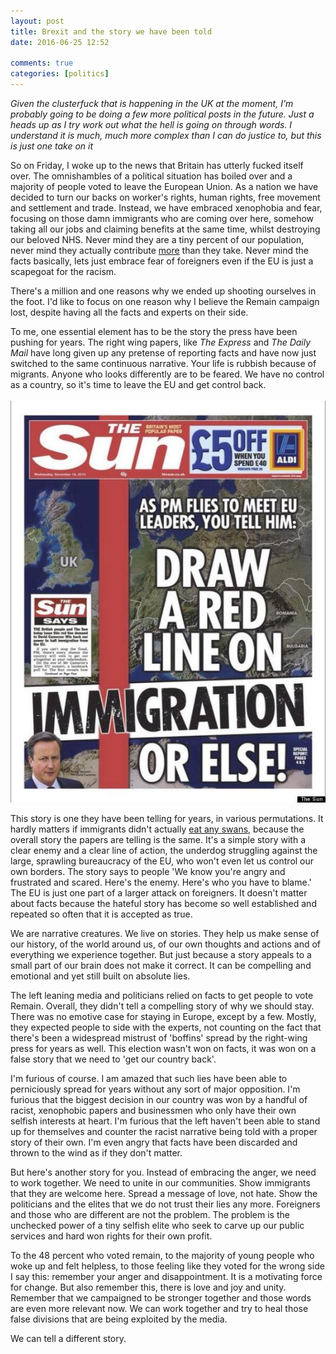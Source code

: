 ```yaml
---  
layout: post  
title: Brexit and the story we have been told  
date: 2016-06-25 12:52  
  
comments: true  
categories: [politics]  
---  
```

<em>Given the clusterfuck that is happening in the UK at the moment, I'm probably going to be doing a few more political posts in the future. Just a heads up as I try work out what the hell is going on through words. I understand it is much, much more complex than I can do justice to, but this is just one take on it</em>  

So on Friday, I woke up to the news that Britain has utterly fucked itself over. The omnishambles of a political situation has boiled over and a majority of people voted to leave the European Union. As a nation we have decided to turn our backs on worker's rights, human rights, free movement and settlement and trade. Instead, we have embraced xenophobia and fear, focusing on those damn immigrants who are coming over here, somehow taking all our jobs and claiming benefits at the same time, whilst destroying our beloved NHS. Never mind they are a tiny percent of our population, never mind they actually contribute <a href="https://fullfact.org/immigration/how-immigrants-affect-public-finances/">more</a> than they take. Never mind the facts basically, lets just embrace fear of foreigners even if the EU is just a scapegoat for the racism.   
<!--more-->  

There's a million and one reasons why we ended up shooting ourselves in the foot. I'd like to focus on one reason why I believe the Remain campaign lost, despite having all the facts and experts on their side.  

To me, one essential element has to be the story the press have been pushing for years. The right wing papers, like <em>The Express</em> and <em>The Daily Mail</em> have long given up any pretense of reporting facts and have now just switched to the same continuous narrative. Your life is rubbish because of migrants. Anyone who looks differently are to be feared. We have no control as a country, so it's time to leave the EU and get control back.<br />  
<img src="/assets/images/articles/sunfrontpage.jpg" class="responsive"><br>

This story is one they have been telling for years, in various permutations. It hardly matters if immigrants didn't actually <a href="https://tabloid-watch.blogspot.co.uk/2010/03/migrants-fish-and-swans-cont.html">eat any swans</a>, because the overall story the papers are telling is the same. It's a simple story with a clear enemy and a clear line of action, the underdog struggling against the large, sprawling bureaucracy of the EU, who won't even let us control our own borders. The story says to people 'We know you're angry and frustrated and scared. Here's the enemy. Here's who you have to blame.' The EU is just one part of a larger attack on foreigners. It doesn't matter about facts because the hateful story has become so well established and repeated so often that it is accepted as true.  

We are narrative creatures. We live on stories. They help us make sense of our history, of the world around us, of our own thoughts and actions and of everything we experience together. But just because a story appeals to a small part of our brain does not make it correct. It can be compelling and emotional and yet still built on absolute lies.  

The left leaning media and politicians relied on facts to get people to vote Remain. Overall, they didn't tell a compelling story of why we should stay. There was no emotive case for staying in Europe, except by a few. Mostly, they expected people to side with the experts, not counting on the fact that there's been a widespread mistrust of 'boffins' spread by the right-wing press for years as well. This election wasn't won on facts, it was won on a false story that we need to 'get our country back'.  

I'm furious of course. I am amazed that such lies have been able to perniciously spread for years without any sort of major opposition. I'm furious that the biggest decision in our country was won by a handful of racist, xenophobic papers and businessmen who only have their own selfish interests at heart. I'm furious that the left haven't been able to stand up for themselves and counter the racist narrative being told with a proper story of their own. I'm even angry that facts have been discarded and thrown to the wind as if they don't matter.  

But here's another story for you. Instead of embracing the anger, we need to work together. We need to unite in our communities. Show immigrants that they are welcome here. Spread a message of love, not hate. Show the politicians and the elites that we do not trust their lies any more. Foreigners and those who are different are not the problem. The problem is the unchecked power of a tiny selfish elite who seek to carve up our public services and hard won rights for their own profit.  

To the 48 percent who voted remain, to the majority of young people who woke up and felt helpless, to those feeling like they voted for the wrong side I say this: remember your anger and disappointment. It is a motivating force for change. But also remember this, there is love and joy and unity. Remember that we campaigned to be stronger together and those words are even more relevant now. We can work together and try to heal those false divisions that are being exploited by the media.  

We can tell a different story.  
